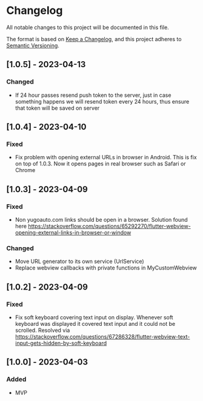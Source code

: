 # Changelog

All notable changes to this project will be documented in this file.

The format is based on [Keep a Changelog](https://keepachangelog.com/en/1.0.0/),
and this project adheres
to [Semantic Versioning](https://semver.org/spec/v2.0.0.html).

## [1.0.5] - 2023-04-13

### Changed

- If 24 hour passes resend push token to the server, just in case something happens we will resend
  token every 24 hours, thus ensure that token will be saved on server

## [1.0.4] - 2023-04-10

### Fixed

- Fix problem with opening external URLs in browser in Android. This is fix on top of 1.0.3. Now it
  opens pages in real browser such as Safari or Chrome

## [1.0.3] - 2023-04-09

### Fixed

- Non yugoauto.com links should be open in a browser. Solution found
  here https://stackoverflow.com/questions/65292270/flutter-webview-opening-external-links-in-browser-or-window

### Changed

- Move URL generator to its own service (UrlService)
- Replace webview callbacks with private functions in MyCustomWebview

## [1.0.2] - 2023-04-09

### Fixed

- Fix soft keyboard covering text input on display. Whenever soft keyboard was
  displayed it covered text input and it could not be scrolled. Resolved
  via https://stackoverflow.com/questions/67286328/flutter-webview-text-input-gets-hidden-by-soft-keyboard

## [1.0.0] - 2023-04-03

### Added

- MVP
